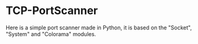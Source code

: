 # TCP-PortScanner

Here is a simple port scanner made in Python, it is based on the "Socket", "System" and "Colorama" modules.
